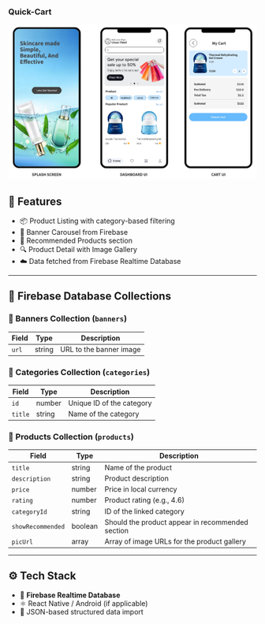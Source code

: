 ### Quick-Cart

<img src="wireframe.png" alt="wireframe"/>

## 🚀 Features

- 📦 Product Listing with category-based filtering  
- 🔖 Banner Carousel from Firebase  
- 🌟 Recommended Products section  
- 🔍 Product Detail with Image Gallery  
- ☁️ Data fetched from Firebase Realtime Database  

---

## 📁 Firebase Database Collections

### 🔹 Banners Collection (`banners`)
| Field | Type   | Description              |
|-------|--------|--------------------------|
| `url` | string | URL to the banner image  |

### 🔹 Categories Collection (`categories`)
| Field   | Type   | Description               |
|---------|--------|---------------------------|
| `id`    | number | Unique ID of the category |
| `title` | string | Name of the category      |

### 🔹 Products Collection (`products`)
| Field           | Type     | Description                                               |
|-----------------|----------|-----------------------------------------------------------|
| `title`         | string   | Name of the product                                       |
| `description`   | string   | Product description                                       |
| `price`         | number   | Price in local currency                                   |
| `rating`        | number   | Product rating (e.g., 4.6)                                |
| `categoryId`    | string   | ID of the linked category                                 |
| `showRecommended`| boolean | Should the product appear in recommended section          |
| `picUrl`        | array    | Array of image URLs for the product gallery               |

---

## ⚙️ Tech Stack

- 💚 **Firebase Realtime Database**
- ⚛️ React Native / Android (if applicable)
- 🧩 JSON-based structured data import
